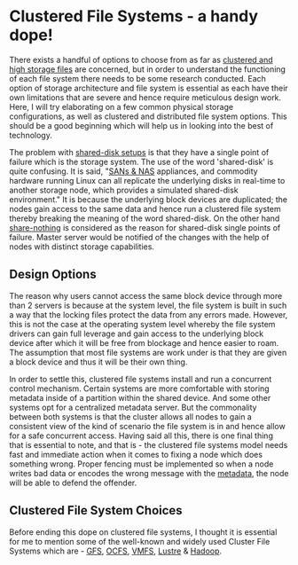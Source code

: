 # Clustered File Systems - a handy dope!

There exists a handful of options to choose from as far as <a href="http://en.wikipedia.org/wiki/Clustered_file_system">clustered and high storage files</a> are concerned, but in order to understand the functioning of each file system there needs to be some research conducted. Each option of storage architecture and file system is essential as each have their own limitations that are severe and hence require meticulous design work. Here, I will try elaborating on a few common physical storage configurations, as well as clustered and distributed file system options. This should be a good beginning which will help us in looking into the best of technology.

The problem with <a href="http://en.wikipedia.org/wiki/Category:Shared_disk_file_systems">shared-disk setups</a> is that they have a single point of failure which is the storage system. The use of the word 'shared-disk' is quite confusing. It is said, "<a href="http://compnetworking.about.com/od/networkstorage/f/san-vs-nas.htm">SANs & NAS</a> appliances, and commodity hardware running Linux can all replicate the underlying disks in real-time to another storage node, which provides a simulated shared-disk environment." It is because the underlying block devices are duplicated; the nodes gain access to the same data and hence run a clustered file system thereby breaking the meaning of the word shared-disk. On the other hand <a href="http://en.wikipedia.org/wiki/Shared_nothing_architecture">share-nothing</a> is considered as the reason for shared-disk single points of failure. Master server would be notified of the changes with the help of nodes with distinct storage capabilities.

## Design Options

The reason why users cannot access the same block device through more than 2 servers is because at the system level, the file system is built in such a way that the locking files protect the data from any errors made. However, this is not the case at the operating system level whereby the file system drivers can gain full leverage and gain access to the underlying block device after which it will be free from blockage and hence easier to roam. The assumption that most file systems are work under is that they are given a block device and thus it will be their own thing.

In order to settle this, clustered file systems install and run a concurrent control mechanism. Certain systems are more comfortable with storing metadata inside of a partition within the shared device. And some other systems opt for a centralized metadata server. But the commonality between both systems is that the cluster allows all nodes to gain a consistent view of the kind of scenario the file system is in and hence allow for a safe concurrent access. Having said all this, there is one final thing that is essential to note, and that is - the clustered file systems model needs fast and immediate action when it comes to fixing a node which does something wrong. Proper fencing must be implemented so when a node writes bad data or encodes the wrong message with the <a href="http://www.webopedia.com/TERM/M/metadata.html">metadata</a>, the node will be able to defend the offender.

## Clustered File System Choices

Before ending this dope on clustered file systems, I thought it is essential for me to mention some of the well-known and widely used Cluster File Systems which are - <a href="http://www.redhat.com/gfs/">GFS</a>, <a href="http://oss.oracle.com/projects/ocfs/">OCFS</a>, <a href="http://www.vmware.com/products/vmfs/index.html">VMFS</a>, <a href="http://wiki.lustre.org/index.php/Main_Page">Lustre</a> & <a href="http://hadoop.apache.org/">Hadoop</a>.
